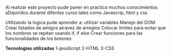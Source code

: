 Al realizar este proyecto pude poner en practica muchos conocimientos aDquiridos durante difentes curso tales como Javascrip, html y css

Utilizando la logica pude aprender a:
utilizar variables
Manejo del DOM
Crear listados de amigos atravez de arreglos
Colocar limites para evitar que los nombres se repitan usando if, if else
Crear funciones para las funcionalidades de los botones

**Tecnologias utilizadas**
1-javaScript
2-HTML
3-CSS
